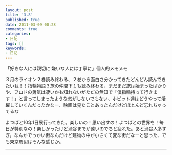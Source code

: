 ```yaml
---
layout: post
title: '3.8'
published: true
date: 2011-03-09 00:28
comments: true
categories:
- 日記
tags: []
keywords:
- 日記
---
```

「好きな人には親切に 嫌いな人には丁寧に」個人的メモメモ

３月のライオン２巻読み終わる、２巻から面白さ分かってきたどんどん読んできたいね！！指輪物語３旅の仲間下１も読み終わる、まだまだ旅は始まったばかりや、フロドの勇気は凄いかも知れないがただの無知で「僕指輪持って行きます！」と言ってしまったような気がしないでもない、ホビット達はどうやって活躍していくんだったかなー、映画は見たことあったんだけどほとんど忘れちゃってるな

よつばと10年1日展行ってきた。楽しいの！思い出すの！よつばとの世界を！毎日が特別なの！楽しかったけど渋谷までが遠いのでちと疲れた。あと渋谷人多すぎ。なんかでっかい街なんだけど建物の中が小さくて変な街だなーと思った、でも東京周辺はそんな感じか。

---

